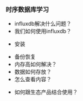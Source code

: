 
### 时序数据库学习
+ influxdb解决什么问题？
+ 我们如何使用influxdb？
 * 安装
 - 备份恢复
 - 内存高如何解决？
 - 数据如何存放？
 - 怎么查看内容？
+ 如何跟生态产品结合使用？

